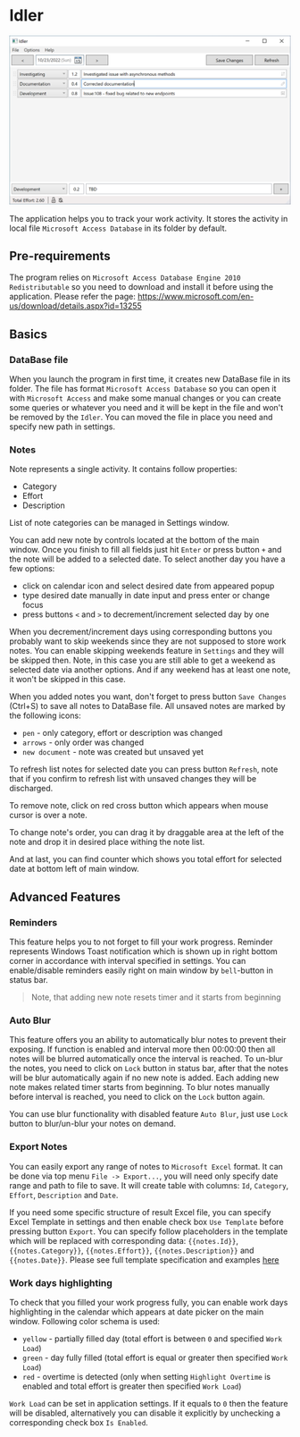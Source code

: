 # Idler

![image](images/main-window.png)

The application helps you to track your work activity. It stores the activity in local file `Microsoft Access Database` in its folder by default.

## Pre-requirements

The program relies on `Microsoft Access Database Engine 2010 Redistributable` so you need to download and install it before using the application. Please refer the page: https://www.microsoft.com/en-us/download/details.aspx?id=13255

## Basics

### DataBase file

When you launch the program in first time, it creates new DataBase file in its folder. The file has format `Microsoft Access Database` so you can open it with `Microsoft Access` and make some manual changes or you can create some queries or whatever you need and it will be kept in the file and won't be removed by the `Idler`. You can moved the file in place you need and specify new path in settings.

### Notes

Note represents a single activity. It contains follow properties:

- Category
- Effort
- Description

List of note categories can be managed in Settings window.

You can add new note by controls located at the bottom of the main window. Once you finish to fill all fields just hit `Enter` or press button `+` and the note will be added to a selected date. To select another day you have a few options:

- click on calendar icon and select desired date from appeared popup
- type desired date manually in date input and press enter or change focus
- press buttons `<` and `>` to decrement/increment selected day by one

When you decrement/increment days using corresponding buttons you probably want to skip weekends since they are not supposed to store work notes. You can enable skipping weekends feature in `Settings` and they will be skipped then. Note, in this case you are still able to get a weekend as selected date via another options. And if any weekend has at least one note, it won't be skipped in this case.

When you added notes you want, don't forget to press button `Save Changes` (Ctrl+S) to save all notes to DataBase file. All unsaved notes are marked by the following icons:

- `pen` - only category, effort or description was changed
- `arrows` - only order was changed
- `new document` - note was created but unsaved yet

 To refresh list notes for selected date you can press button `Refresh`, note that if you confirm to refresh list with unsaved changes they will be discharged.

To remove note, click on red cross button which appears when mouse cursor is over a note.

To change note's order, you can drag it by draggable area at the left of the note and drop it in desired place withing the note list.

And at last, you can find counter which shows you total effort for selected date at bottom left of main window.

## Advanced Features

### Reminders

This feature helps you to not forget to fill your work progress. Reminder represents Windows Toast notification which is shown up in right bottom corner in accordance with interval specified in settings. You can enable/disable reminders easily right on main window by `bell`-button in status bar.

> Note, that adding new note resets timer and it starts from beginning

### Auto Blur

This feature offers you an ability to automatically blur notes to prevent their exposing. If function is enabled and interval more then 00:00:00 then all notes will be blurred automatically once the interval is reached. To un-blur the notes, you need to click on `Lock` button in status bar, after that the notes will be blur automatically again if no new note is added. Each adding new note makes related timer starts from beginning. To blur notes manually before interval is reached, you need to click on the `Lock` button again.

You can use blur functionality with disabled feature `Auto Blur`, just use `Lock` button to blur/un-blur your notes on demand.

### Export Notes

You can easily export any range of notes to `Microsoft Excel` format. It can be done via top menu `File -> Export...`, you will need only specify date range and path to file to save. It will create table with columns: `Id`, `Category`, `Effort`, `Description` and `Date`. 

If you need some specific structure of result Excel file, you can specify Excel Template in settings and then enable check box `Use Template` before pressing button `Export`. You can specify follow placeholders in the template which will be replaced with corresponding data: `{{notes.Id}}`, `{{notes.Category}}`, `{{notes.Effort}}`, `{{notes.Description}}` and `{{notes.Date}}`. Please see full template specification and examples [here](https://github.com/mini-software/MiniExcel/tree/1.31.1-1.31.2#fill-data-to-excel-template-)

### Work days highlighting

To check that you filled your work progress fully, you can enable work days highlighting in the calendar which appears at date picker on the main window. Following color schema is used:

- `yellow` - partially filled day (total effort is between `0` and specified `Work Load`)
- `green` - day fully filled (total effort is equal or greater then specified `Work Load`)
- `red` - overtime is detected (only when setting `Highlight Overtime` is enabled and total effort is greater then specified `Work Load`)

`Work Load` can be set in application settings. If it equals to `0` then the feature will be disabled, alternatively you can disable it explicitly by unchecking a corresponding check box `Is Enabled`.